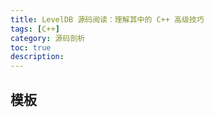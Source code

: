 ```yaml
---
title: LevelDB 源码阅读：理解其中的 C++ 高级技巧
tags: [C++]
category: 源码剖析
toc: true
description: 
---
```


## 模板




